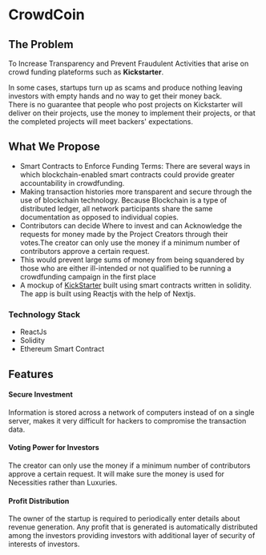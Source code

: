 # CrowdCoin

## The Problem
To Increase Transparency and Prevent Fraudulent Activities that arise on crowd funding plateforms such as **Kickstarter**. 

In some cases, startups turn up as scams and produce nothing leaving investors with empty hands and no way to get their money back.    
There is no guarantee that people who post projects on Kickstarter will deliver on their projects, use the money to implement their projects, or that the completed projects will meet backers' expectations.


## What We Propose
- Smart Contracts to Enforce Funding Terms: There are several ways in which blockchain-enabled smart contracts could provide greater accountability in crowdfunding.
- Making transaction histories more transparent and secure through the use of blockchain technology. Because Blockchain is a type of distributed ledger, all network participants share the same documentation as opposed to individual copies.
- Contributors can decide Where to invest and can Acknowledge the requests for money made by the Project Creators through their votes.The creator can only use the money if a minimum number of contributors approve a certain request.
- This would prevent large sums of money from being squandered by those who are either ill-intended or not qualified to be running a crowdfunding campaign in the first place
- A mockup of [KickStarter](https://www.kickstarter.com/) built using smart contracts written in solidity. The app is built using Reactjs with the help of Nextjs.
### Technology Stack
* ReactJs
* Solidity
* Ethereum Smart Contract

## Features
#### Secure Investment
Information is stored across a network of computers instead of on a single server, makes it very difficult for hackers to compromise the transaction data.
#### Voting Power for Investors
The creator can only use the money if a minimum number of contributors approve a certain request. It will make sure the money is used for Necessities rather than Luxuries.
#### Profit Distribution
The owner of the startup is required to periodically enter details about revenue generation. Any profit that is generated is automatically distributed  among the investors providing investors with additional layer of security of interests of investors.
